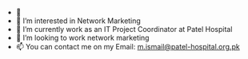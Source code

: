 - 👋 <!---Hi, I’m @MuhhammadIsmail--->
- 👀 I’m interested in Network Marketing
- 🌱 I’m currently work as an IT Project Coordinator at Patel Hospital
- 💞️ I’m looking to work network marketing
- 📫 You can contact me on my Email: m.ismail@patel-hospital.org.pk

<!---
MuhhammadIsmail/MuhhammadIsmail is a ✨ special ✨ repository because its `README.md` (this file) appears on your GitHub profile.
You can click the Preview link to take a look at your changes.
--->
